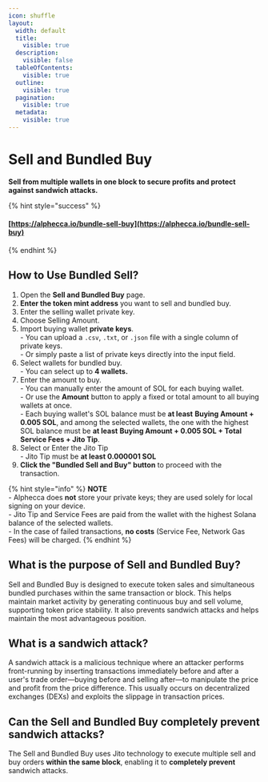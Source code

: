 ```yaml
---
icon: shuffle
layout:
  width: default
  title:
    visible: true
  description:
    visible: false
  tableOfContents:
    visible: true
  outline:
    visible: true
  pagination:
    visible: true
  metadata:
    visible: true
---
```


# Sell and Bundled Buy

**Sell from multiple wallets in one block to secure profits and protect against sandwich attacks.**

{% hint style="success" %}
#### [https://alphecca.io/bundle-sell-buy](https://alphecca.io/bundle-sell-buy)
{% endhint %}

## How to Use Bundled Sell?&#x20;

1. Open the **Sell and Bundled Buy** page.
2. **Enter the token mint address** you want to sell and bundled buy.
3. Enter the selling wallet private key.
4. Choose Selling Amount.
5. Import buying wallet **private keys**.\
   \- You can upload a `.csv`, `.txt`, or `.json` file with a single column of private keys.\
   \- Or simply paste a list of private keys directly into the input field.
6. Select wallets for bundled buy.\
   \- You can select up to **4 wallets.**
7. Enter the amount to buy.\
   \- You can manually enter the amount of SOL for each buying wallet.\
   \- Or use the **Amount** button to apply a fixed or total amount to all buying wallets at once.\
   \- Each buying wallet's SOL balance must be **at least** **Buying Amount + 0.005 SOL**, and among the selected wallets, the one with the highest SOL balance must be **at least** **Buying Amount + 0.005 SOL + Total Service Fees + Jito Tip**.
8. Select or Enter the Jito Tip\
   \- Jito Tip must be **at least 0.000001 SOL**
9. **Click the "Bundled Sell and Buy" button** to proceed with the transaction.

{% hint style="info" %}
**NOTE**\
\- Alphecca does **not** store your private keys; they are used solely for local signing on your device.\
\- Jito Tip and Service Fees are paid from the wallet with the highest Solana balance of the selected wallets.\
\- In the case of failed transactions, **no costs** (Service Fee, Network Gas Fees) will be charged.
{% endhint %}

## What is the purpose of Sell and Bundled Buy?

Sell and Bundled Buy is designed to execute token sales and simultaneous bundled purchases within the same transaction or block. This helps maintain market activity by generating continuous buy and sell volume, supporting token price stability. It also prevents sandwich attacks and helps maintain the most advantageous position.

## What is a sandwich attack?

A sandwich attack is a malicious technique where an attacker performs front-running by inserting transactions immediately before and after a user's trade order—buying before and selling after—to manipulate the price and profit from the price difference. This usually occurs on decentralized exchanges (DEXs) and exploits the slippage in transaction prices.

## Can the Sell and Bundled Buy completely prevent sandwich attacks?

The Sell and Bundled Buy uses Jito technology to execute multiple sell and buy orders **within the same block**, enabling it to **completely prevent** sandwich attacks.
